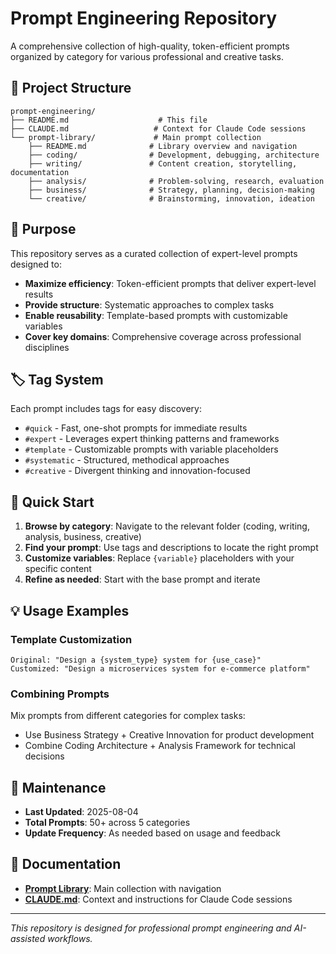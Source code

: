 # Prompt Engineering Repository

A comprehensive collection of high-quality, token-efficient prompts organized by category for various professional and creative tasks.

## 📁 Project Structure

```
prompt-engineering/
├── README.md                    # This file
├── CLAUDE.md                   # Context for Claude Code sessions
└── prompt-library/             # Main prompt collection
    ├── README.md              # Library overview and navigation
    ├── coding/                # Development, debugging, architecture
    ├── writing/               # Content creation, storytelling, documentation
    ├── analysis/              # Problem-solving, research, evaluation
    ├── business/              # Strategy, planning, decision-making
    └── creative/              # Brainstorming, innovation, ideation
```

## 🎯 Purpose

This repository serves as a curated collection of expert-level prompts designed to:

- **Maximize efficiency**: Token-efficient prompts that deliver expert-level results
- **Provide structure**: Systematic approaches to complex tasks
- **Enable reusability**: Template-based prompts with customizable variables
- **Cover key domains**: Comprehensive coverage across professional disciplines

## 🏷️ Tag System

Each prompt includes tags for easy discovery:

- `#quick` - Fast, one-shot prompts for immediate results
- `#expert` - Leverages expert thinking patterns and frameworks
- `#template` - Customizable prompts with variable placeholders
- `#systematic` - Structured, methodical approaches
- `#creative` - Divergent thinking and innovation-focused

## 🚀 Quick Start

1. **Browse by category**: Navigate to the relevant folder (coding, writing, analysis, business, creative)
2. **Find your prompt**: Use tags and descriptions to locate the right prompt
3. **Customize variables**: Replace `{variable}` placeholders with your specific content
4. **Refine as needed**: Start with the base prompt and iterate

## 💡 Usage Examples

### Template Customization
```
Original: "Design a {system_type} system for {use_case}"
Customized: "Design a microservices system for e-commerce platform"
```

### Combining Prompts
Mix prompts from different categories for complex tasks:
- Use Business Strategy + Creative Innovation for product development
- Combine Coding Architecture + Analysis Framework for technical decisions

## 🔧 Maintenance

- **Last Updated**: 2025-08-04
- **Total Prompts**: 50+ across 5 categories
- **Update Frequency**: As needed based on usage and feedback

## 📖 Documentation

- **[Prompt Library](/prompt-library/README.md)**: Main collection with navigation
- **[CLAUDE.md](/CLAUDE.md)**: Context and instructions for Claude Code sessions

---

*This repository is designed for professional prompt engineering and AI-assisted workflows.*